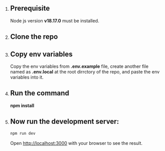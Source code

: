
1. ## Prerequisite

   Node js version **v18.17.0** must be installed.

2. ## Clone the repo

3. ## Copy env variables
   Copy the env variables from **.env.example** file, create another file named as **.env.local** at the root dirrctory of the repo, and paste the env variables into it.

4. ## Run the command 
   **npm install**

5. ## Now run the development server:

    ```bash
    npm run dev
    ```

   Open [http://localhost:3000](http://localhost:3000) with your browser to see the result.
